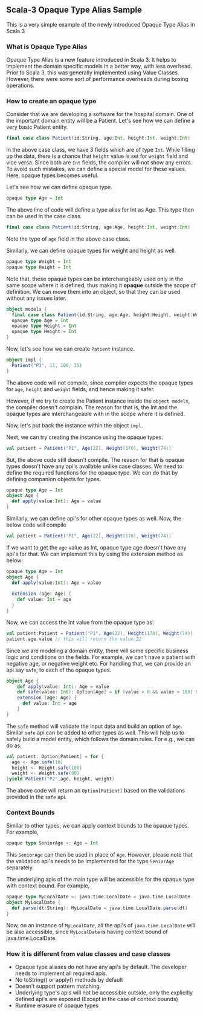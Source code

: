 ## Scala-3 Opaque Type Alias Sample

This is a very simple example of the newly introduced Opaque Type Alias in Scala 3

### What is Opaque Type Alias

Opaque Type Alias is a new feature introduced in Scala 3. 
It helps to implement the domain specific models in a better way, with less overhead. 
Prior to Scala 3, this was generally implemented using Value Classes. However, there were some sort of performance overheads during boxing operations.

### How to create an opaque type

Consider that we are developing a software for the hospital domain. One of the important domain entity will be a Patient.
Let's see how we can define a very basic Patient entity.

```scala
final case class Patient(id:String, age:Int, height:Int, weight:Int)
```

In the above case class, we have 3 fields which are of type `Int`. While filling up the data, there is a chance that `height` value is set for `weight` field and vice versa.
Since both are `Int` fields, the compiler will not show any errors. 
To avoid such mistakes, we can define a special model for these values. Here, opaque types becomes useful.

Let's see how we can define opaque type. 
```scala
opaque type Age = Int
```
The above line of code will define a type alias for Int as Age. This type then can be used in the case class.
```scala
final case class Patient(id:String, age:Age, height:Int, weight:Int)
```

Note the type of `age` field in the above case class.

Similarly, we can define opaque types for weight and height as well.
```scala
opaque type Weight = Int
opaque type Height = Int
```
Note that, these opaque types can be interchangeably used only in the same scope where it is defined, thus making it **opaque** outside the scope of definition.
We can move them into an object, so that they can be used without any issues later.


```scala
object models {
  final case class Patient(id:String, age:Age, height:Height, weight:Weight)
  opaque type Age = Int
  opaque type Weight = Int
  opaque type Height = Int
}
```

Now, let's see how we can create `Patient` instance.
```scala
object impl {
  Patient("P1", 11, 100, 35)
}
```
The above code will not compile, since compiler expects the opaque types for `age`, `height` and `weight` fields, and hence making it safer.

However, if we try to create the Patient instance inside the `object models`, the compiler doesn't complain. The reason for that is, the Int and the opaque types are interchangeable with in the scope where it is defined.

Now, let's put back the instance within the object `impl`.

Next, we can try creating the instance using the opaque types.
```scala
val patient = Patient("P1", Age(22), Height(170), Weight(74))
```
But, the above code still doesn't compile. The reason for that is opaque types doesn't have any api's available unlike case classes.
We need to define the required functions for the opaque type. We can do that by defining companion objects for types.

```scala
opaque type Age = Int
object Age {
  def apply(value:Int): Age = value
}
```
Similarly, we can define api's for other opaque types as well. Now, the below code will compile
```scala
val patient = Patient("P1", Age(22), Height(170), Weight(74))
```

If we want to get the `age` value as Int, opaque type age doesn't have any api's for that. We can implement this by using the extension method as below:
```scala
opaque type Age = Int
object Age {
  def apply(value:Int): Age = value
  
  extension (age: Age) {
    def value: Int = age
  }
}
```
Now, we can access the Int value from the opaque type as: 

```scala
val patient:Patient = Patient("P1", Age(22), Height(170), Weight(74))
patient.age.value // this will return the value 22 
```

Since we are modeling a domain entity, there will some specific business logic and conditions on the fields.
For example, we can't have a patient with negative age, or negative weight etc. 
For handling that, we can provide an api say `safe`, to each of the opaque types.
```scala
object Age {
    def apply(value: Int): Age = value
    def safe(value: Int): Option[Age] = if (value > 0 && value < 100) Some(value) else None
    extension (age: Age) {
      def value: Int = age
    }
}
```
The `safe` method will validate the input data and build an option of `Age`. Similar `safe` api can be added to other types as well. 
This will help us to safely build a model entity, which follows the domain rules. For e.g., we can do as:
```scala
val patient: Option[Patient] = for {
  age <- Age.safe(10)
  height <- Height.safe(100)
  weight <- Weight.safe(90)
}yield Patient("P2",age, height, weight)
```
The above code will return an `Option[Patient]` based on the validations provided in the `safe` api.

### Context Bounds

Similar to other types, we can apply context bounds to the opaque types.
For example, 
```scala
opaque type SeniorAge <: Age = Int
```
This `SeniorAge` can then be used in place of `Age`. However, please note that the validation api's needs to be implemented for the type `SeniorAge` separately.

The underlying apis of the main type will be accessible for the opaque type with context bound. For example,
```scala
opaque type MyLocalDate <: java.time.LocalDate = java.time.LocalDate
object MyLocalDate {
  def parse(dt:String): MyLocalDate = java.time.LocalDate.parse(dt)
}
```
Now, on an instance of `MyLocalDate`, all the api's of `java.time.LocalDate` will be also accessible, since `MyLocalDate` is having context bound of java.time.LocalDate. 

### How it is different from value classes and case classes
- Opaque type aliases do not have any api's by default. The developer needs to implement all required apis. 
- No toString() or apply() methods by default
- Doesn't support pattern matching.
- Underlying type's apis will not be accessible outside, only the explicitly defined api's are exposed (Except in the case of context bounds)
- Runtime erasure of opaque types

